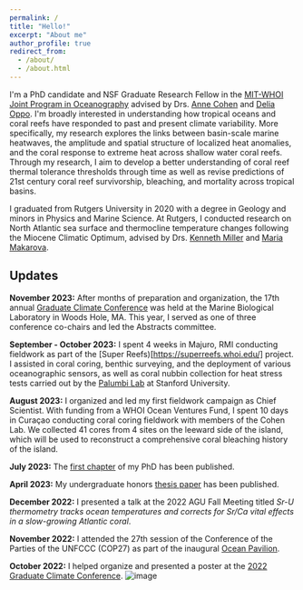 ```yaml
---
permalink: /
title: "Hello!"
excerpt: "About me"
author_profile: true
redirect_from: 
  - /about/
  - /about.html
---
```


I'm a PhD candidate and NSF Graduate Research Fellow in the [MIT-WHOI Joint Program in Oceanography](https://mit.whoi.edu/) advised by Drs. [Anne Cohen](https://www2.whoi.edu/site/cohenlab/) and [Delia Oppo](https://www2.whoi.edu/staff/doppo/). I'm broadly interested in understanding how tropical oceans and coral reefs have responded to past and present climate variability. More specifically, my research explores the links between basin-scale marine heatwaves, the amplitude and spatial structure of localized heat anomalies, and the coral response to extreme heat across shallow water coral reefs. Through my research, I aim to develop a better understanding of coral reef thermal tolerance thresholds through time as well as revise predictions of 21st century coral reef survivorship, bleaching, and mortality across tropical basins.

I graduated from Rutgers University in 2020 with a degree in Geology and minors in Physics and Marine Science. At Rutgers, I conducted research on North Atlantic sea surface and thermocline temperature changes following the Miocene Climatic Optimum, advised by Drs. [Kenneth Miller](https://geology.rutgers.edu/people-directory/19-faculty/242-kenneth-g-miller) and [Maria Makarova](https://www.linkedin.com/in/maria-makarova-16741360).


Updates
------
**November 2023:** After months of preparation and organization, the 17th annual [Graduate Climate Conference](https://graduateclimateconference.github.io/) was held at the Marine Biological Laboratory in Woods Hole, MA. This year, I served as one of three conference co-chairs and led the Abstracts committee.

**September - October 2023:** I spent 4 weeks in Majuro, RMI conducting fieldwork as part of the [Super Reefs)[https://superreefs.whoi.edu/] project. I assisted in coral coring, benthic surveying, and the deployment of various oceanographic sensors, as well as coral nubbin collection for heat stress tests carried out by the [Palumbi Lab](https://palumbilab.stanford.edu/) at Stanford University.

**August 2023:** I organized and led my first fieldwork campaign as Chief Scientist. With funding from a WHOI Ocean Ventures Fund, I spent 10 days in Curaçao conducting coral coring fieldwork with members of the Cohen Lab. We collected 41 cores from 4 sites on the leeward side of the island, which will be used to reconstruct a comprehensive coral bleaching history of the island.

**July 2023:** The [first chapter](https://doi.org/10.1029/2022PA004541) of my PhD has been published.

**April 2023:** My undergraduate honors [thesis paper](https://doi.org/10.2113/gsjfr.53.2.143) has been published.

**December 2022:** I presented a talk at the 2022 AGU Fall Meeting titled _Sr-U thermometry tracks ocean temperatures and corrects for Sr/Ca vital effects in a slow-growing Atlantic coral_.

**November 2022:** I attended the 27th session of the Conference of the Parties of the UNFCCC (COP27) as part of the inaugural [Ocean Pavilion](https://oceanpavilion-cop.org/).

**October 2022:** I helped organize and presented a poster at the [2022 Graduate Climate Conference](https://graduateclimateconference.github.io/).
![image](https://github.com/mgalochkina/mgalochkina.github.io/assets/70597511/2dd711a9-d2c7-48f9-8663-0c803c853273)
